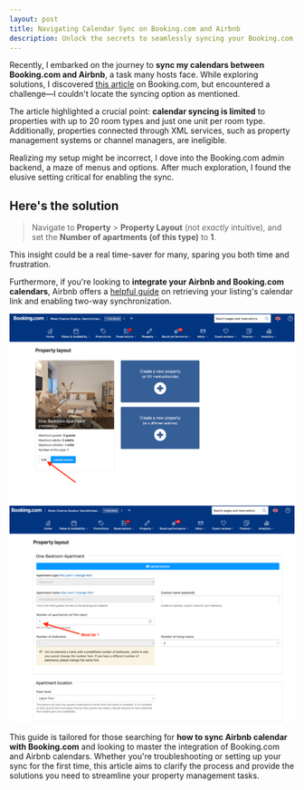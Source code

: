 ```yaml
---
layout: post
title: Navigating Calendar Sync on Booking.com and Airbnb
description: Unlock the secrets to seamlessly syncing your Booking.com and Airbnb calendars with our comprehensive guide. Learn practical tips and tricks to overcome common obstacles and streamline your property management process. Save time and avoid frustration with our expert advice.
---
```


Recently, I embarked on the journey to **sync my calendars between Booking.com and Airbnb**, a task many hosts face. While exploring solutions, I discovered [this article](https://partner.booking.com/en-gb/help/rates-availability/extranet-calendar/syncing-your-bookingcom-calendar-third-party-calendars) on Booking.com, but encountered a challenge—I couldn't locate the syncing option as mentioned.

The article highlighted a crucial point: **calendar syncing is limited** to properties with up to 20 room types and just one unit per room type. Additionally, properties connected through XML services, such as property management systems or channel managers, are ineligible.

Realizing my setup might be incorrect, I dove into the Booking.com admin backend, a maze of menus and options. After much exploration, I found the elusive setting critical for enabling the sync.

## Here's the solution

> Navigate to **Property** > **Property Layout** (not *exactly* intuitive), and set the **Number of apartments (of this type)** to **1**.

This insight could be a real time-saver for many, sparing you both time and frustration.

Furthermore, if you're looking to **integrate your Airbnb and Booking.com calendars**, Airbnb offers a [helpful guide](https://www.airbnb.de/help/article/99) on retrieving your listing's calendar link and enabling two-way synchronization.

<img src="/img/blog-posts/booking-property-layout-to-make-calendar-syncing-possible-01.png" class="img-fluid" alt="Step-by-step navigation through Booking.com admin interface to Property Layout">


<img src="/img/blog-posts/booking-property-layout-to-make-calendar-syncing-possible-02.png" class="img-fluid" alt="Correct setting adjustment in Booking.com's Property Layout menu for calendar sync">

This guide is tailored for those searching for **how to sync Airbnb calendar with Booking.com** and looking to master the integration of Booking.com and Airbnb calendars. Whether you're troubleshooting or setting up your sync for the first time, this article aims to clarify the process and provide the solutions you need to streamline your property management tasks.
